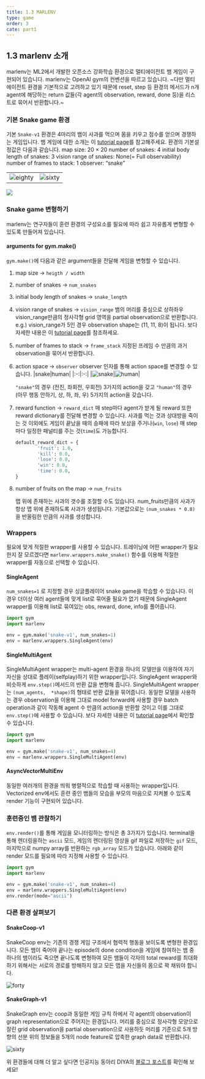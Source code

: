```yaml
---
title: 1.3 MARLENV
type: game
order: 3
cate: part1
---
```


## 1.3 marlenv 소개

marlenv는 ML2에서 개발한 오픈소스 강화학습 환경으로 멀티에이전트 뱀 게임이 구현되어 있습니다.
marlenv는 OpenAI gym의 컨벤션을 따르고 있습니다. ~다만 멀티에이전트 환경을 기본적으로 고려하고 있기 때문에 reset, step 등 환경의 메서드가 n개 agent에 해당하는 return 값들(각 agent의 observation, reward, done 등)을 리스트로 묶어서 반환합니다.~

### 기본 Snake game 환경

기본 `Snake-v1` 환경은 4마리의 뱀이 사과를 먹으며 몸을 키우고 점수를 얻으며 경쟁하는 게임입니다. 뱀 게임에 대한 소개는 이 [tutorial page](https://tutorials.kc-ml2.com/posts/game-1intro)를 참고해주세요. 환경의 기본설정값은 다음과 같습니다.
map size: 20 $\times$ 20
number of snakes: 4
initial body length of snakes: 3
vision range of snakes: None(= Full observability)
number of frames to stack: 1
observer: “snake”

|||
|:-:|:-:|
|![eighty](https://user-images.githubusercontent.com/103443013/176834875-7b770b79-36d7-4e58-bdb8-fbe5500c61be.png)|![sixty](https://user-images.githubusercontent.com/103443013/176836239-317bb3f5-8c30-405b-a64b-ed102845968e.png)|  

![](https://user-images.githubusercontent.com/103443013/176857957-e2636b7e-da4e-4865-8691-9253ac5f86e0.png)

### Snake game 변형하기

marlenv는 연구자들이 훈련 환경의 구성요소를 필요에 따라 쉽고 자유롭게 변형할 수 있도록 만들어져 있습니다.

#### arguments for gym.make()

`gym.make()`에 다음과 같은 argument들을 전달해 게임을 변형할 수 있습니다.
1. map size → `heigth / width`

2. number of snakes → `num_snakes`

3. initial body length of snakes → `snake_length`

4. vision range of snakes → `vision_range`
    뱀의 머리를 중심으로 상하좌우 vision_range만큼의 정사각형 grid 영역을 partial observation으로 반환합니다.  
    e.g.) vision_range가 5인 경우 observation shape는 (11, 11, 8)이 됩니다. 보다 자세한 내용은 이 [tutorial page](https://tutorials.kc-ml2.com/posts/game-1.1#113-cropped-image-with-dqn)를 참조하세요.
    <!-- [https://tutorials.kc-ml2.com/posts/game-1.1#113-cropped-image-with-dqn]ㅋ(https://tutorials.kc-ml2.com/posts/game-1.1#113-cropped-image-with-dqn) -->

5. number of frames to stack → `frame_stack`
    지정된 프레임 수 만큼의 과거 observation을 묶어서 반환합니다.
    
6. action space → `observer`
    observer 인자를 통해 action space를 변경할 수 있습니다.
    |snake|human|
    |:-:|:-:|
    |![snake](https://user-images.githubusercontent.com/103443013/176870599-40af961d-8f6f-41f8-8cbe-183c6085ba5f.png)|![human](https://user-images.githubusercontent.com/103443013/176870592-081b4b76-870e-442a-ade0-a00136d9743f.png)|

    `"snake"`의 경우 (전진, 좌회전, 우회전) 3가지의 action을 갖고
    `"human"`의 경우 (아무 행동 안하기, 상, 하, 좌, 우) 5가지의 action을 갖습니다.
    
    
7. reward function → `reward_dict`
    매 step마다 agent가 받게 될 reward 또한 reward dictionary를 전달해 변경할 수 있습니다. 사과를 먹는 것과 상대방을 죽이는 것 이외에도 게임이 끝났을 때의 승패에 따라 보상을 주거나(`win`, `lose`) 매 step마다 일정한 패널티를 주는 것(`time`)도 가능합니다.
    
    ```python
    default_reward_dict = {
    		'fruit': 1.0,
    		'kill': 0.0,
    		'lose': 0.0,
    		'win': 0.0,
    		'time': 0.0,
    }
    ```
    
8. number of fruits on the map → `num_fruits`
    
    맵 위에 존재하는 사과의 갯수를 조절할 수도 있습니다. num_fruits만큼의 사과가 항상 맵 위에 존재하도록 사과가 생성됩니다. 기본값으로는 `(num_snakes * 0.8)`을 반올림한 만큼의 사과를 생성합니다. 
    

### Wrappers

필요에 맞게 적절한 wrapper를 사용할 수 있습니다. 트레이닝에 어떤 wrapper가 필요한지 잘 모르겠다면 `marlenv.wrappers.make_snake()` 함수를 이용해 적절한 wrapper를 자동으로 선택할 수 있습니다.

#### SingleAgent

`num_snakes=1` 로 지정할 경우 싱글플레이어 snake game을 학습할 수 있습니다. 이 경우 더이상 여러 agent들에 맞게 list로 묶어줄 필요가 없기 때문에 SingleAgent wrapper를 이용해 list로 묶여있는 obs, reward, done, info를 풀어줍니다. 

```python
import gym
import marlenv

env = gym.make('snake-v1', num_snakes=1)
env = marlenv.wrappers.SingleAgent(env)
```

#### SingleMultiAgent

SingleMultiAgent wrapper는 multi-agent 환경을 하나의 모델만을 이용하여 자기 자신을 상대로 플레이(selfplay)하기 위한 wrapper입니다. SingleAgent wrapper와 비슷하게 `env.step()`메서드의 반환 값을 변형해 줍니다. SingleMultiAgent wrapper는 `(num_agents,  *shape)`의 형태로 반환 값들을 묶어줍니다. 동일한 모델을 사용하는 경우 observation을 이용해 그대로 model forward에 사용할 경우 batch operation과 같이 작동해 agent 수 만큼의 action을 반환할 것이고 이를 그대로 `env.step()`에 사용할 수 있습니다. 
보다 자세한 내용은 이 [tutorial page](https://tutorials.kc-ml2.com/posts/game-1.2)에서 확인할 수 있습니다.

<!-- [https://tutorials.kc-ml2.com/posts/game-1.2](https://tutorials.kc-ml2.com/posts/game-1.2) -->

```python
import gym
import marlenv

env = gym.make('snake-v1', num_snakes=4)
env = marlenv.wrappers.SingleMultiAgent(env)
```

#### AsyncVectorMultiEnv

동일한 여러개의 환경을 띄워 병렬적으로 학습할 때 사용하는 wrapper입니다. Vectorized env에서도 훈련 중인 뱀들의 모습을 부모의 마음으로 지켜볼 수 있도록 render 기능이 구현되어 있습니다.

### 훈련중인 뱀 관찰하기

`env.render()`를 통해 게임을 모니터링하는 방식은 총 3가지가 있습니다. terminal을 통해 렌더링을하는 `ascii` 모드, 게임의 렌더링된 영상을 gif 파일로 저장하는 `gif` 모드, 마지막으로 numpy array를 반환하는 `rgb_array` 모드가 있습니다. 아래와 같이 render 모드를 필요에 따라 지정해 사용할 수 있습니다.

```python
import gym
import marlenv

env = gym.make('snake-v1', num_snakes=4)
env = marlenv.wrappers.SingleMultiAgent(env)
env.render(mode="ascii")
```

### 다른 환경 살펴보기

#### SnakeCoop-v1

SnakeCoop env는 기존의 경쟁 게임 구조에서 협력적 행동을 보이도록 변형한 환경입니다. 모든 뱀이 죽어야 끝나는 episode의 done condition을 게임에 참여하는 뱀 중 하나의 뱀이라도 죽으면 끝나도록 변형하여 모든 뱀들이 각자의 total reward를 최대화 하기 위해서는 서로의 경로를 방해하지 않고 모든 맵을 자신들의 몸으로 꽉 채워야 합니다. 

![[forty](https://user-images.githubusercontent.com/48481523/159942581-ad638691-d4ac-472f-bbd3-3e32db57d434.gif)](https://user-images.githubusercontent.com/48481523/159942581-ad638691-d4ac-472f-bbd3-3e32db57d434.gif)

#### SnakeGraph-v1

SnakeGraph env는 coop과 동일한 게임 규칙 하에서 각 agent의 observation이 graph representation으로 주어지는 환경입니다. 머리를 중심으로 정사각형 모양으로 잘린 grid observation을 partial observation으로 사용하듯 머리를 기준으로 5개 방향의 선분 위의 정보들을 5개의 node feature로 압축한 graph data로 반환합니다.

![sixty](https://diya-blogpost.s3.amazonaws.com/imgs_2021RL/RL/158995655-472a21ab-bf2d-4f22-b415-0e1c7f2122d2.png)

위 환경들에 대해 더 알고 싶다면 인공지능 동아리 DIYA의 [블로그 포스트](https://blog.diyaml.com/teampost/MARL/)를 확인해 보세요!

<!-- [https://blog.diyaml.com/teampost/MARL/](https://blog.diyaml.com/teampost/MARL/) -->
